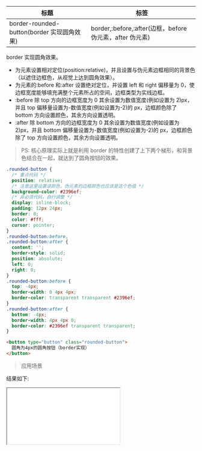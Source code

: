| 标题                                       | 标签                                                     |
| ------------------------------------------ | -------------------------------------------------------- |
| border-rounded-button(border 实现圆角效果) | border,:before,:after(边框，before 伪元素，after 伪元素) |

border 实现圆角效果。

- 为元素设置相对定位(position:relative)，并且设置与伪元素边框相同的背景色（以遮住边框色，从视觉上达到圆角效果）。
- 为元素的:before 和:after 设置绝对定位，并设置 left 和 right 偏移量为 0，使边框宽度能够填充满整个元素所占的空间，边框类型为实线边框。
- :before 除 top 方向的边框宽度为 0 其余设置为数值宽度(例如设置为 2)px，并且 top 偏移量设置为-数值宽度(例如设置为-2)的 px，边框颜色除了 bottom 方向设置颜色，其余方向设置透明。
- :after 除 bottom 方向的边框宽度为 0 其余设置为数值宽度(例如设置为 2)px，并且 bottom 偏移量设置为-数值宽度(例如设置为-2)的 px，边框颜色除了 top 方向设置颜色，其余方向设置透明。

> PS: 核心原理实际上就是利用 border 的特性创建了上下两个梯形，和背景色结合在一起，就达到了圆角按钮的效果。

```css
.rounded-button {
  /* 重点代码 */
  position: relative;
  /* 注意这里设置该颜色，伪元素的边框颜色也应该是这个色值 */
  background-color: #2396ef;
  /* 非必须代码，自行调整 */
  display: inline-block;
  padding: 12px 24px;
  border: 0;
  color: #fff;
  cursor: pointer;
}
.rounded-button:before,
.rounded-button:after {
  content: '';
  border-style: solid;
  position: absolute;
  left: 0;
  right: 0;
}
.rounded-button:before {
  top: -4px;
  border-width: 0 4px 4px;
  border-color: transparent transparent #2396ef;
}
.rounded-button:after {
  bottom: -4px;
  border-width: 4px 4px 0;
  border-color: #2396ef transparent transparent;
}
```

```html
<button type="button" class="rounded-button">
  圆角为4px的圆角按钮（border实现）
</button>
```

> 应用场景

<div class="code-editor" data-url="codes/css/html/border-rounded-button.html" data-language="html"></div>

结果如下:

<iframe src="codes/css/html/border-rounded-button.html"></iframe>
